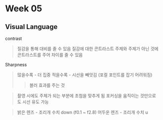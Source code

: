 Week 05
=============

Visual Language
-------------
contrast
>질감을 통해 대비를 줄 수 있음
>질감에 대한 콘트라스트
>주제와 주제가 아닌 것에 콘트라스트를 주어 차이를 줄 수 있음

Sharpness
>많을수록 - 더 집중
>적을수록 - 시선을 빼앗김 (포컬 포인트를 잡기 어려워짐) 
>> 블러 효과를 주는 것   

> 촬영 시에도 주체가 되는 부분에 초첨을 맞추게 됨
> 포커싱을 움직이는 것만으로도 시선 유도 가능  

> 밝은 렌즈 - 조리개 수치 down (f0.1 ~ f2.8) 
> 어두운 렌즈 - 조리개 수치 u
